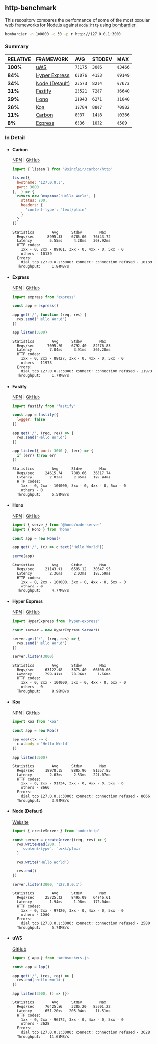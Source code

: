 ## http-benchmark

This repository compares the performance of some of the most popular web frameworks for Node.js against `node:http` using [bombardier](https://github.com/codesenberg/bombardier).

```bash
bombardier -n 100000 -c 50 -p r http://127.0.0.1:3000
```

### Summary

| RELATIVE | FRAMEWORK | AVG | STDDEV | MAX |
| :--- | :--- | :--- | :--- | :--- |
| **100%** | [uWS](#uws) | `75175` | `3066` | `83466` |
| **84%** | [Hyper Express](#hyper-express) | `63076` | `4153` | `69149` |
| **34%** | [Node (Default)](#node-default) | `25573` | `8214` | `67673` |
| **31%** | [Fastify](#fastify) | `23521` | `7287` | `36640` |
| **29%** | [Hono](#hono) | `21943` | `6271` | `31040` |
| **26%** | [Koa](#koa) | `19784` | `8807` | `70982` |
| **11%** | [Carbon](#carbon) | `8037` | `1418` | `10366` |
| **8%** | [Express](#express) | `6336` | `1052` | `8509` |


### In Detail

- #### Carbon
  [NPM](https://npmjs.com/@sinclair/carbon) | [GitHub](https://github.com/sinclairzx81/carbon)
  ```js
  import { listen } from '@sinclair/carbon/http'

  listen({
    hostname: '127.0.0.1',
    port: 3000
  }, () => {
    return new Response('Hello World', {
      status: 200,
      headers: {
        'content-type': 'text/plain'
      }
    })
  })
  ```

  ```
  Statistics        Avg      Stdev        Max
    Reqs/sec      8995.83    6785.06   76543.72
    Latency        5.55ms     4.28ms   368.92ms
    HTTP codes:
      1xx - 0, 2xx - 89861, 3xx - 0, 4xx - 0, 5xx - 0
      others - 10139
    Errors:
      dial tcp 127.0.0.1:3000: connect: connection refused - 10139
    Throughput:     1.84MB/s
  ```

- #### Express
  [NPM](https://npmjs.com/express) | [GitHub](https://github.com/expressjs/express)
  ```js
  import express from 'express'

  const app = express()

  app.get('/', function (req, res) {
    res.send('Hello World')
  })

  app.listen(3000)
  ```

  ```
  Statistics        Avg      Stdev        Max
    Reqs/sec      7095.20    6792.40   82276.83
    Latency        7.04ms     3.91ms   360.20ms
    HTTP codes:
      1xx - 0, 2xx - 88027, 3xx - 0, 4xx - 0, 5xx - 0
      others - 11973
    Errors:
      dial tcp 127.0.0.1:3000: connect: connection refused - 11973
    Throughput:     1.79MB/s
  ```

- #### Fastify
  [NPM](https://npmjs.com/fastify) | [GitHub](https://github.com/fastify/fastify)
  ```js
  import fastify from 'fastify'

  const app = fastify({
    logger: false
  })

  app.get('/', (req, res) => {
    res.send('Hello World')
  })

  app.listen({ port: 3000 }, (err) => {
    if (err) throw err
  })
  ```

  ```
  Statistics        Avg      Stdev        Max
    Reqs/sec     24615.74    7883.66   36517.74
    Latency        2.03ms     2.05ms   185.94ms
    HTTP codes:
      1xx - 0, 2xx - 100000, 3xx - 0, 4xx - 0, 5xx - 0
      others - 0
    Throughput:     5.58MB/s
  ```

- #### Hono
  [NPM](https://npmjs.com/hono) | [GitHub](https://github.com/honojs/hono)
  ```js
  import { serve } from '@hono/node-server'
  import { Hono } from 'hono'

  const app = new Hono()

  app.get('/', (c) => c.text('Hello World'))

  serve(app)
  ```

  ```
  Statistics        Avg      Stdev        Max
    Reqs/sec     21143.91    6596.12   30647.95
    Latency        2.36ms     2.03ms   185.59ms
    HTTP codes:
      1xx - 0, 2xx - 100000, 3xx - 0, 4xx - 0, 5xx - 0
      others - 0
    Throughput:     4.77MB/s
  ```

- #### Hyper Express
  [NPM](https://npmjs.com/hyper-express) | [GitHub](https://github.com/kartikk221/hyper-express)
  ```js
  import HyperExpress from 'hyper-express'

  const server = new HyperExpress.Server()

  server.get('/', (req, res) => {
    res.send('Hello World')
  })

  server.listen(3000)
  ```

  ```
  Statistics        Avg      Stdev        Max
    Reqs/sec     63122.08    3673.40   66700.06
    Latency      790.41us    73.96us     3.56ms
    HTTP codes:
      1xx - 0, 2xx - 100000, 3xx - 0, 4xx - 0, 5xx - 0
      others - 0
    Throughput:     8.96MB/s
  ```

- #### Koa
  [NPM](https://npmjs.com/koa) | [GitHub](https://github.com/koajs/koa)
  ```js
  import Koa from 'koa'

  const app = new Koa()

  app.use(ctx => {
    ctx.body = 'Hello World'
  })

  app.listen(3000)
  ```

  ```
  Statistics        Avg      Stdev        Max
    Reqs/sec     18978.15    8886.96   81057.85
    Latency        2.63ms     2.53ms   221.07ms
    HTTP codes:
      1xx - 0, 2xx - 91334, 3xx - 0, 4xx - 0, 5xx - 0
      others - 8666
    Errors:
      dial tcp 127.0.0.1:3000: connect: connection refused - 8666
    Throughput:     3.92MB/s
  ```

- #### Node (Default)
  [Website](https://nodejs.org/api/http.html)
  ```js
  import { createServer } from 'node:http'

  const server = createServer((req, res) => {
    res.writeHead(200, {
      'content-type': 'text/plain'
    })

    res.write('Hello World')

    res.end()
  })

  server.listen(3000, '127.0.0.1')
  ```

  ```
  Statistics        Avg      Stdev        Max
    Reqs/sec     25725.22    8496.09   64246.61
    Latency        1.94ms     1.98ms   170.04ms
    HTTP codes:
      1xx - 0, 2xx - 97420, 3xx - 0, 4xx - 0, 5xx - 0
      others - 2580
    Errors:
      dial tcp 127.0.0.1:3000: connect: connection refused - 2580
    Throughput:     5.74MB/s
  ```

- #### uWS
  [GitHub](https://github.com/uNetworking/uWebSockets.js)
  ```js
  import { App } from 'uWebSockets.js'

  const app = App()

  app.get('/', (res, req) => {
    res.end('Hello World')
  })

  app.listen(3000, () => {})
  ```

  ```
  Statistics        Avg      Stdev        Max
    Reqs/sec     76425.56    3286.20   85601.22
    Latency      651.20us   205.04us    11.51ms
    HTTP codes:
      1xx - 0, 2xx - 96372, 3xx - 0, 4xx - 0, 5xx - 0
      others - 3628
    Errors:
      dial tcp 127.0.0.1:3000: connect: connection refused - 3628
    Throughput:    11.65MB/s
  ```


